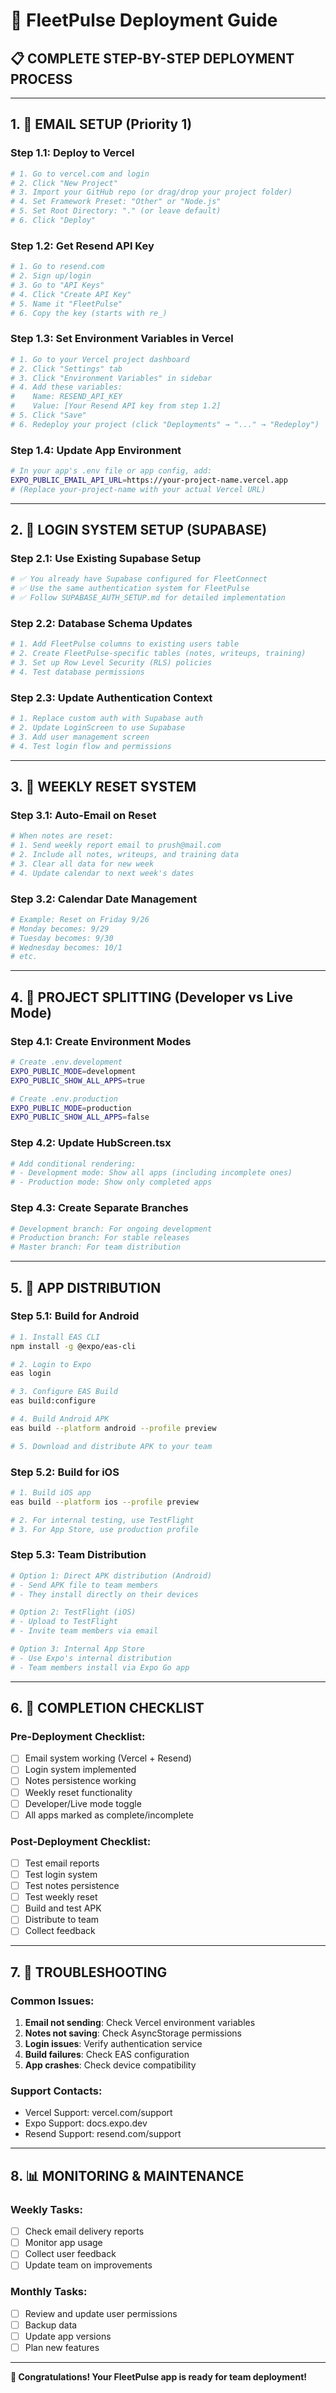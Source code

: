# 🚀 FleetPulse Deployment Guide

## 📋 **COMPLETE STEP-BY-STEP DEPLOYMENT PROCESS**

---

## **1. 📧 EMAIL SETUP (Priority 1)**

### **Step 1.1: Deploy to Vercel**
```bash
# 1. Go to vercel.com and login
# 2. Click "New Project"
# 3. Import your GitHub repo (or drag/drop your project folder)
# 4. Set Framework Preset: "Other" or "Node.js"
# 5. Set Root Directory: "." (or leave default)
# 6. Click "Deploy"
```

### **Step 1.2: Get Resend API Key**
```bash
# 1. Go to resend.com
# 2. Sign up/login
# 3. Go to "API Keys"
# 4. Click "Create API Key"
# 5. Name it "FleetPulse"
# 6. Copy the key (starts with re_)
```

### **Step 1.3: Set Environment Variables in Vercel**
```bash
# 1. Go to your Vercel project dashboard
# 2. Click "Settings" tab
# 3. Click "Environment Variables" in sidebar
# 4. Add these variables:
#    Name: RESEND_API_KEY
#    Value: [Your Resend API key from step 1.2]
# 5. Click "Save"
# 6. Redeploy your project (click "Deployments" → "..." → "Redeploy")
```

### **Step 1.4: Update App Environment**
```bash
# In your app's .env file or app config, add:
EXPO_PUBLIC_EMAIL_API_URL=https://your-project-name.vercel.app
# (Replace your-project-name with your actual Vercel URL)
```

---

## **2. 🔐 LOGIN SYSTEM SETUP (SUPABASE)**

### **Step 2.1: Use Existing Supabase Setup**
```bash
# ✅ You already have Supabase configured for FleetConnect
# ✅ Use the same authentication system for FleetPulse
# ✅ Follow SUPABASE_AUTH_SETUP.md for detailed implementation
```

### **Step 2.2: Database Schema Updates**
```bash
# 1. Add FleetPulse columns to existing users table
# 2. Create FleetPulse-specific tables (notes, writeups, training)
# 3. Set up Row Level Security (RLS) policies
# 4. Test database permissions
```

### **Step 2.3: Update Authentication Context**
```bash
# 1. Replace custom auth with Supabase auth
# 2. Update LoginScreen to use Supabase
# 3. Add user management screen
# 4. Test login flow and permissions
```

---

## **3. 📅 WEEKLY RESET SYSTEM**

### **Step 3.1: Auto-Email on Reset**
```bash
# When notes are reset:
# 1. Send weekly report email to prush@mail.com
# 2. Include all notes, writeups, and training data
# 3. Clear all data for new week
# 4. Update calendar to next week's dates
```

### **Step 3.2: Calendar Date Management**
```bash
# Example: Reset on Friday 9/26
# Monday becomes: 9/29
# Tuesday becomes: 9/30
# Wednesday becomes: 10/1
# etc.
```

---

## **4. 🔄 PROJECT SPLITTING (Developer vs Live Mode)**

### **Step 4.1: Create Environment Modes**
```bash
# Create .env.development
EXPO_PUBLIC_MODE=development
EXPO_PUBLIC_SHOW_ALL_APPS=true

# Create .env.production
EXPO_PUBLIC_MODE=production
EXPO_PUBLIC_SHOW_ALL_APPS=false
```

### **Step 4.2: Update HubScreen.tsx**
```bash
# Add conditional rendering:
# - Development mode: Show all apps (including incomplete ones)
# - Production mode: Show only completed apps
```

### **Step 4.3: Create Separate Branches**
```bash
# Development branch: For ongoing development
# Production branch: For stable releases
# Master branch: For team distribution
```

---

## **5. 📱 APP DISTRIBUTION**

### **Step 5.1: Build for Android**
```bash
# 1. Install EAS CLI
npm install -g @expo/eas-cli

# 2. Login to Expo
eas login

# 3. Configure EAS Build
eas build:configure

# 4. Build Android APK
eas build --platform android --profile preview

# 5. Download and distribute APK to your team
```

### **Step 5.2: Build for iOS**
```bash
# 1. Build iOS app
eas build --platform ios --profile preview

# 2. For internal testing, use TestFlight
# 3. For App Store, use production profile
```

### **Step 5.3: Team Distribution**
```bash
# Option 1: Direct APK distribution (Android)
# - Send APK file to team members
# - They install directly on their devices

# Option 2: TestFlight (iOS)
# - Upload to TestFlight
# - Invite team members via email

# Option 3: Internal App Store
# - Use Expo's internal distribution
# - Team members install via Expo Go app
```

---

## **6. 🎯 COMPLETION CHECKLIST**

### **Pre-Deployment Checklist:**
- [ ] Email system working (Vercel + Resend)
- [ ] Login system implemented
- [ ] Notes persistence working
- [ ] Weekly reset functionality
- [ ] Developer/Live mode toggle
- [ ] All apps marked as complete/incomplete

### **Post-Deployment Checklist:**
- [ ] Test email reports
- [ ] Test login system
- [ ] Test notes persistence
- [ ] Test weekly reset
- [ ] Build and test APK
- [ ] Distribute to team
- [ ] Collect feedback

---

## **7. 🔧 TROUBLESHOOTING**

### **Common Issues:**
1. **Email not sending**: Check Vercel environment variables
2. **Notes not saving**: Check AsyncStorage permissions
3. **Login issues**: Verify authentication service
4. **Build failures**: Check EAS configuration
5. **App crashes**: Check device compatibility

### **Support Contacts:**
- Vercel Support: vercel.com/support
- Expo Support: docs.expo.dev
- Resend Support: resend.com/support

---

## **8. 📊 MONITORING & MAINTENANCE**

### **Weekly Tasks:**
- [ ] Check email delivery reports
- [ ] Monitor app usage
- [ ] Collect user feedback
- [ ] Update team on improvements

### **Monthly Tasks:**
- [ ] Review and update user permissions
- [ ] Backup data
- [ ] Update app versions
- [ ] Plan new features

---

**🎉 Congratulations! Your FleetPulse app is ready for team deployment!**
